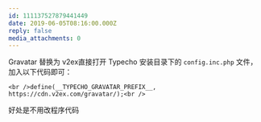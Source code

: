 ```yaml
---
id: 111137527879441449
date: 2019-06-05T08:16:00.000Z
reply: false
media_attachments: 0
---
```


Gravatar 替换为 v2ex直接打开 Typecho 安装目录下的 `config.inc.php` 文件，加入以下代码即可：
    
    
    <br />define(__TYPECHO_GRAVATAR_PREFIX__, https://cdn.v2ex.com/gravatar/);<br />
    

好处是不用改程序代码

